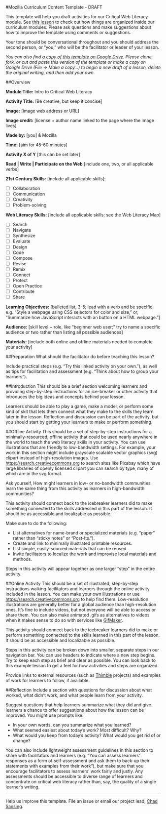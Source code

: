 #Mozilla Curriculum Content Template - DRAFT

This template will help you draft activities for our Critical Web Literacy module. See [this lesson](http://chadsansing.github.io/curriculum-testing/intermediate-web-lit-two/session01-buttons-and-alerts.html#overview0) to check out how things are organized inside our curriculum modules. Please ask questions and make suggestions about how to improve the template using comments or suggestions.

Your tone should be conversational throughout and you should address the second person, or “you,” who will be the facilitator or leader of your lesson.

*You can also find [a copy of this template on Google Drive](https://docs.google.com/document/d/1rr3MDOcfigcidn33LlGIN_rZg2gGyaQonPWxHfPBbMM/edit#). Please clone, fork, or cut and paste this version of the template or make a copy on Google Drive (File → Make a copy…) to begin a new draft of a lesson, delete the original writing, and then add your own.*

##Overview

**Module Title:** Intro to Critical Web Literacy

**Activity Title:** [Be creative, but keep it concise]

**Image:** [image web address or URL]

**Image credit:** [license + author name linked to the page where the image lives]

**Made by:** [you] & Mozilla

**Time:** [aim for 45-60 minutes]

**Activity X of Y** [this can be set later]

**Read | Write | Participate on the Web** [include one, two, or all applicable verbs]

**21st Century Skills:** [include all applicable skills]:
- [ ] Collaboration
- [ ] Communication
- [ ] Creativity
- [ ] Problem-solving

**Web Literacy Skills:** [include all applicable skills; see the Web Literacy Map]
- [ ] Search
- [ ] Navigate
- [ ] Synthesize
- [ ] Evaluate
- [ ] Design
- [ ] Code
- [ ] Compose
- [ ] Revise
- [ ] Remix
- [ ] Connect
- [ ] Protect
- [ ] Open Practice
- [ ] Contribute
- [ ] Share

**Learning Objectives:** [bulleted list, 3-5; lead with a verb and be specific, e.g. “Style a webpage using CSS selectors for color and size,” or, “Summarize how JavaScript interacts with an button on a HTML webpage.”]
 
**Audience:** [skill level + role, like “beginner web user;” try to name a specific audience or two rather than listing all possible audiences]
 
**Materials:** [include both online and offline materials needed to complete your activity]
 
##Preparation
What should the facilitator do before teaching this lesson?

Include practical steps (e.g. “Try this linked activity on your own.”), as well as tips for facilitation and assessment (e.g. “Think about how to group your learners”).


##Introduction
This should be a brief section welcoming learners and providing step-by-step instructions for an ice-breaker or other activity that introduces the big ideas and concepts behind your lesson.

Learners should be able to play a game, make a model, or perform some kind of skit that lets them connect what they make to the skills they learn later in the lesson. Reflection and discussion can be part of the activity, but you should start by getting your learners to make or perform something.


##Offline Activity
This should be a set of step-by-step instructions for a minimally-resourced, offline activity that could be used nearly anywhere in the world to teach the web literacy skills in your activity.  You can use illustrations that are friendly to low-bandwidth settings. For example, your work in this section might include grayscale scalable vector graphics (svg) clipart instead of high-resolution images. Use https://search.creativecommons.org to search sites like Pixabay which have large libraries of openly licensed clipart you can search by type, many of which are in the svg format.

Ask yourself, How might learners in low- or no-bandwidth communities learn the same thing from this activity as learners in high-bandwidth communities?

This activity should connect back to the icebreaker learners did to make something connected to the skills addressed in this part of the lesson. It should be as accessible and localizable as possible.

Make sure to do the following:

- List alternatives for name-brand or specialized materials (e.g. “paper” rather than “sticky notes” or “Post-Its.”).
- Create and link to minimally illustrated printable resources.
- List simple, easily-sourced materials that can be reused.
- Invite facilitators to localize the work and improvise local materials and methods.

Steps in this activity will appear together as one larger “step” in the entire activity.

##Online Activity
This should be a set of illustrated, step-by-step instructions walking facilitators and learners through the online activity included in the lesson. You can make your own illustrations or use https://search.creativecommons.org to help find them. Low-resolution illustrations are generally better for a global audience than high-resolution ones. It’s fine to include videos, but not everyone will be able to access or share them. You can also make animated .gifs as alternatives to videos when it makes sense to do so with services like [GifMaker](http://gifmaker.me/).

This activity should connect back to the icebreaker learners did to make or perform something connected to the skills learned in this part of the lesson. It should be as accessible and localizable as possible.

Steps in this activity can be broken down into smaller, separate steps in our navigation bar. You can use headers to indicate where a new step begins. Try to keep each step as brief and clear as possible. You can look back to this example lesson to get a feel for how activities and steps are organized.

Provide links to external resources (such as [Thimble](https://thimble.mozilla.org) projects) and examples of work for learners to follow, if available.

##Reflection
Include a section with questions for discussion about what worked, what didn’t work, and what people learn from your activity.

Suggest questions that help learners summarize what they did and give learners a chance to offer suggestions about how the lesson can be improved. You might use prompts like:

- In your own words, can you summarize what you learned?
- What seemed easiest about today’s work? Most difficult? Why?
- What would you keep from today’s activity? What would you get rid of or change?

You can also include lightweight assessment guidelines in this section to share with facilitators and learners (e.g. “You can assess learners’ responses as a form of self-assessment and ask them to back-up their statements with examples from their work”), but make sure that you encourage facilitators to assess learners’ work fairly and justly. Any assessments should be accessible to diverse range of learners and concentrate on critical web literacy rather than, say, the quality of a single learner’s writing.

---

Help us improve this template. File an issue or email our project lead, [Chad Sansing](mailto:chad@mozillafoundation.org).
